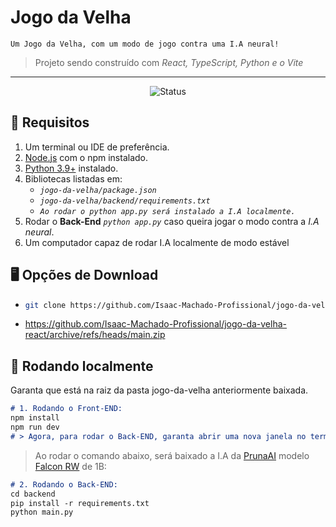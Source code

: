 # Jogo da Velha  
`Um Jogo da Velha, com um modo de jogo contra uma I.A neural!`  
> Projeto sendo construído com *React, TypeScript, Python e o Vite*   

---
<div align="center">
  <img src="https://img.shields.io/badge/Em%20Desenvolvimento-%23C63E3E" alt="Status">
</div>

## 📒 Requisitos
1. Um terminal ou IDE de preferência.  
2. [Node.js](https://nodejs.org/pt) com o npm instalado.  
3. [Python 3.9+](https://www.python.org/downloads/) instalado.  
4. Bibliotecas listadas em:
   - *`jogo-da-velha/package.json`*
   - *`jogo-da-velha/backend/requirements.txt`*
   - *`Ao rodar o python app.py será instalado a I.A localmente.`*
5. Rodar o **Back-End** *`python app.py`* caso queira jogar o modo contra a *I.A neural*.
6. Um computador capaz de rodar I.A localmente de modo estável

## 🖥️ Opções de Download
-  ```bash
   git clone https://github.com/Isaac-Machado-Profissional/jogo-da-velha-react.git
   ```
-  https://github.com/Isaac-Machado-Profissional/jogo-da-velha-react/archive/refs/heads/main.zip

## 🚀 Rodando localmente
Garanta que está na raiz da pasta jogo-da-velha anteriormente baixada.

```markdown
# 1. Rodando o Front-END:
npm install
npm run dev
# > Agora, para rodar o Back-END, garanta abrir uma nova janela no terminal.
```

> Ao rodar o comando abaixo, será baixado a I.A da [PrunaAI](https://www.pruna.ai/) modelo [Falcon RW](https://huggingface.co/PrunaAI/tiiuae-falcon-rw-1b-bnb-8bit-smashed/tree/main) de 1B:
```markdown
# 2. Rodando o Back-END:
cd backend
pip install -r requirements.txt
python main.py
```

